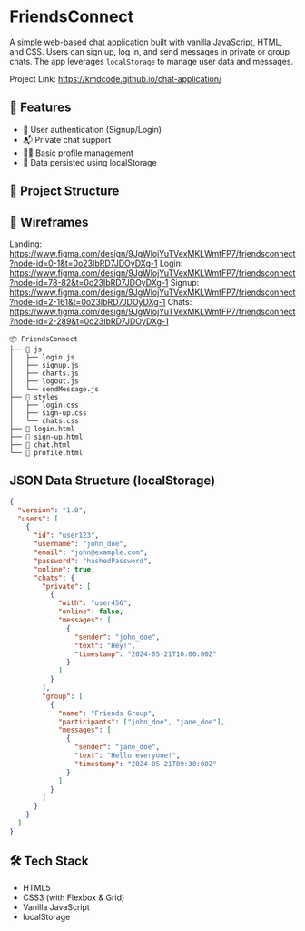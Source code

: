 # FriendsConnect

A simple web-based chat application built with vanilla JavaScript, HTML, and CSS. Users can sign up, log in, and send messages in private or group chats. The app leverages `localStorage` to manage user data and messages.

 Project Link: https://kmdcode.github.io/chat-application/

## 🚀 Features

- 🔐 User authentication (Signup/Login)
- 📬 Private chat support
- 🧑‍💻 Basic profile management
- 🧠 Data persisted using localStorage

## 📁 Project Structure

## 📁 Wireframes

Landing: https://www.figma.com/design/9JgWlojYuTVexMKLWmtFP7/friendsconnect?node-id=0-1&t=0o23IbRD7JDOyDXg-1
Login:   https://www.figma.com/design/9JgWlojYuTVexMKLWmtFP7/friendsconnect?node-id=78-82&t=0o23IbRD7JDOyDXg-1
Signup:  https://www.figma.com/design/9JgWlojYuTVexMKLWmtFP7/friendsconnect?node-id=2-161&t=0o23IbRD7JDOyDXg-1
Chats: https://www.figma.com/design/9JgWlojYuTVexMKLWmtFP7/friendsconnect?node-id=2-289&t=0o23IbRD7JDOyDXg-1

```
📦 FriendsConnect
├── 📁 js
│   ├── login.js
│   ├── signup.js
│   ├── charts.js
│   ├── logout.js
│   └── sendMessage.js
├── 📁 styles
│   ├── login.css
│   ├── sign-up.css
│   └── chats.css
├── 📄 login.html
├── 📄 sign-up.html
├── 📄 chat.html
└── 📄 profile.html
```

##  JSON Data Structure (localStorage)

```json
{
  "version": "1.0",
  "users": [
    {
      "id": "user123",
      "username": "john_doe",
      "email": "john@example.com",
      "password": "hashedPassword",
      "online": true,
      "chats": {
        "private": [
          {
            "with": "user456",
            "online": false,
            "messages": [
              {
                "sender": "john_doe",
                "text": "Hey!",
                "timestamp": "2024-05-21T10:00:00Z"
              }
            ]
          }
        ],
        "group": [
          {
            "name": "Friends Group",
            "participants": ["john_doe", "jane_doe"],
            "messages": [
              {
                "sender": "jane_doe",
                "text": "Hello everyone!",
                "timestamp": "2024-05-21T09:30:00Z"
              }
            ]
          }
        ]
      }
    }
  ]
}
```

## 🛠 Tech Stack

- HTML5
- CSS3 (with Flexbox & Grid)
- Vanilla JavaScript
- localStorage